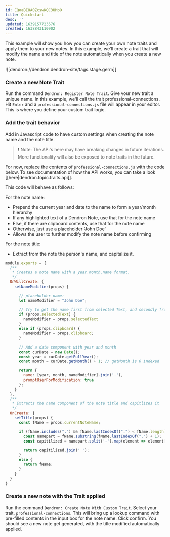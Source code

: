 ```yaml
---
id: EQoaBI8A0ZcswKQC3UMpO
title: Quickstart
desc: ''
updated: 1639157723576
created: 1638843110902
---
```


This example will show you how you can create your own note traits and apply them to your new notes.  In this example, we'll create a trait that will modify the name and title of the note automatically when you create a new note.

![[dendron://dendron.dendron-site/tags.stage.germ]]

### Create a new Note Trait

Run the command `Dendron: Register Note Trait`. Give your new trait a unique name.  In this example, we'll call the trait professional-connections. Hit `Enter` and a `professional-connections.js` file will appear in your editor. This is where you define your custom trait logic.

### Add the trait behavior

Add in Javascript code to have custom settings when creating the note name and the note title.

> ❗️ Note: The API's here may have breaking changes in future iterations. More functionality will also be exposed to note traits in the future.

For now, replace the contents of `professional-connections.js` with the code below.  To see documentation of how the API works, you can take a look [[here|dendron.topic.traits.api]].

This code will behave as follows:

For the note name:
- Prepend the current year and date to the name to form a year/month hierarchy
- If any highlighted text of a Dendron Note, use that for the note name
- Else, if there are clipboard contents, use that for the note name
- Otherwise, just use a placeholder 'John Doe'
- Allows the user to further modify the note name before confirming

For the note title:
- Extract from the note the person's name, and capitalize it.

```javascript
module.exports = {
  /**
   * Creates a note name with a year.month.name format.
   */
  OnWillCreate: {
    setNameModifier(props) {

      // placeholder name:
      let nameModifier = "John Doe";

      // Try to get the name first from selected Text, and secondly from the clipboard
      if (props.selectedText) {
        nameModifier = props.selectedText
      }
      else if (props.clipboard) {
        nameModifier = props.clipboard;
      }

      // Add a date component with year and month
      const curDate = new Date();
      const year = curDate.getFullYear();
      const month = curDate.getMonth() + 1; // getMonth is 0 indexed

      return {
        name: [year, month, nameModifier].join('.'),
        promptUserForModification: true
      };
    }
  },
  /**
   * Extracts the name component of the note title and capitlizes it
   */
  OnCreate: {
    setTitle(props) {
      const fName = props.currentNoteName;

      if (fName.includes(".") && fName.lastIndexOf(".") < fName.length) {
        const namepart = fName.substring(fName.lastIndexOf(".") + 1);
        const capitilized = namepart.split('-').map(element => element[0].toUpperCase() + element.substring(1));

        return capitilized.join(' ');
      }
      else {
        return fName;
      }
    }
  }
}
```

### Create a new note with the Trait applied

Run the command `Dendron: Create Note With Custom Trait`. Select your trait, `professional-connections`. This will bring up a lookup command with pre-filled contents in the input box for the note name. Click confirm. You should see a new note get generated, with the title modified automatically applied.
